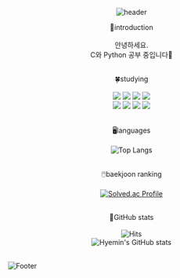 <div align=center>
  
  ![header](https://capsule-render.vercel.app/api?type=waving&color=CCCCFF&height=240&section=header&text=Hello!%20I'm%20Hyemin%20:\)\&fontSize=65&fontColor=99CCFF&animation=fadeIn)
  
  🌸introduction<br>
  <br>
  안녕하세요.<br>
  C와 Python 공부 중입니다🥰
  <br>
  <br>

  🍀studying<br>
  <br>
  <img src="https://img.shields.io/badge/Python-3776AB?style=flat&logo=Python&logoColor=white"/>
  <img src="https://img.shields.io/badge/pandas-150458?style=flat&logo=pandas&logoColor=white"/>
  <img src="https://img.shields.io/badge/NumPy-013243?style=flat&logo=NumPy&logoColor=white"/>
  <img src="https://img.shields.io/badge/scikitlearn-F7931E?style=flat&logo=scikitlearn&logoColor=white"/><br>
  <img src="https://img.shields.io/badge/TensorFlow-FF6F00?style=flat&logo=TensorFlow&logoColor=white"/>
  <img src="https://img.shields.io/badge/Keras-D00000?style=flat&logo=Keras&logoColor=white"/>
  <img src="https://img.shields.io/badge/OpenCV-5C3EE8?style=flat&logo=OpenCV&logoColor=white"/>
  <img src="https://img.shields.io/badge/GitHub-181717?style=flat&logo=GitHub&logoColor=white"/>
  <br>
  <br>
  
  🖥️languages<br>
  <br>
  ![Top Langs](https://github-readme-stats.vercel.app/api/top-langs/?username=hmp96&layout=compact&theme=vue)
  <br>
  <br>
  
  🖱️baekjoon ranking<br>
  <br>
  [![Solved.ac Profile](http://mazassumnida.wtf/api/generate_badge?boj=hyeminp0429)](https://solved.ac/hyeminp0429)
  <br>
  <br>
  
  🌠GitHub stats<br>
  <br>
  ![Hits](https://hits.seeyoufarm.com/api/count/incr/badge.svg?url=https%3A%2F%2Fgithub.com%2Fhmp96&count_bg=%23FFDAC7&title_bg=%23FFADAD&icon=&icon_color=%23E7E7E7&title=hits&edge_flat=false)
  <br>
  ![Hyemin's GitHub stats](https://github-readme-stats.vercel.app/api?username=hmp96&show_icons=true&theme=buefy)
  <br>
  <br>
  
</div>

![Footer](https://capsule-render.vercel.app/api?type=waving&color=CCCCFF&height=240&animation=fadeIn&section=footer)
